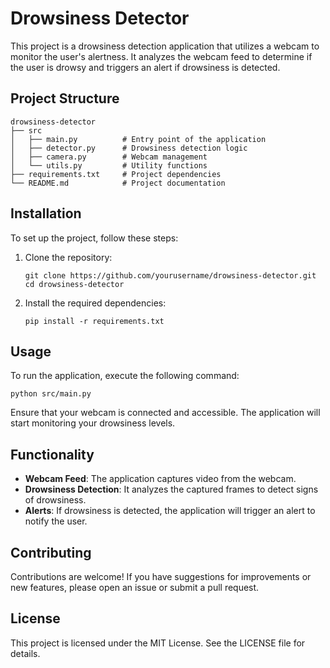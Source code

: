 # Drowsiness Detector

This project is a drowsiness detection application that utilizes a webcam to monitor the user's alertness. It analyzes the webcam feed to determine if the user is drowsy and triggers an alert if drowsiness is detected.

## Project Structure

```
drowsiness-detector
├── src
│   ├── main.py          # Entry point of the application
│   ├── detector.py      # Drowsiness detection logic
│   ├── camera.py        # Webcam management
│   └── utils.py         # Utility functions
├── requirements.txt     # Project dependencies
└── README.md            # Project documentation
```

## Installation

To set up the project, follow these steps:

1. Clone the repository:
   ```
   git clone https://github.com/yourusername/drowsiness-detector.git
   cd drowsiness-detector
   ```

2. Install the required dependencies:
   ```
   pip install -r requirements.txt
   ```

## Usage

To run the application, execute the following command:
```
python src/main.py
```

Ensure that your webcam is connected and accessible. The application will start monitoring your drowsiness levels.

## Functionality

- **Webcam Feed**: The application captures video from the webcam.
- **Drowsiness Detection**: It analyzes the captured frames to detect signs of drowsiness.
- **Alerts**: If drowsiness is detected, the application will trigger an alert to notify the user.

## Contributing

Contributions are welcome! If you have suggestions for improvements or new features, please open an issue or submit a pull request.

## License

This project is licensed under the MIT License. See the LICENSE file for details.